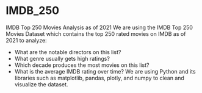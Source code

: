 # IMDB_250
IMDB Top 250 Movies Analysis as of 2021
We are using the IMDB Top 250 Movies Dataset which contains the top 250 rated movies on IMDB as of 2021 to analyze:
- What are the notable directors on this list?
- What genre usually gets high ratings?
- Which decade produces the most movies on this list?
- What is the average IMDB rating over time?
We are using Python and its libraries such as matplotlib, pandas, plotly, and numpy to clean and visualize the dataset.
